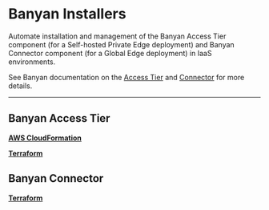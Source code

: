 # Banyan Installers

Automate installation and management of the Banyan Access Tier component (for a Self-hosted Private Edge deployment) and Banyan Connector component (for a Global Edge deployment) in IaaS environments.

See Banyan documentation on the [Access Tier](https://docs.banyansecurity.io/docs/banyan-components/accesstier/) and [Connector](https://docs.banyansecurity.io/docs/banyan-components/connector/) for more details.

---

## Banyan Access Tier

**[AWS CloudFormation](cloudformation)**

**[Terraform](terraform/access_tier)**


## Banyan Connector

**[Terraform](terraform/connector)**

